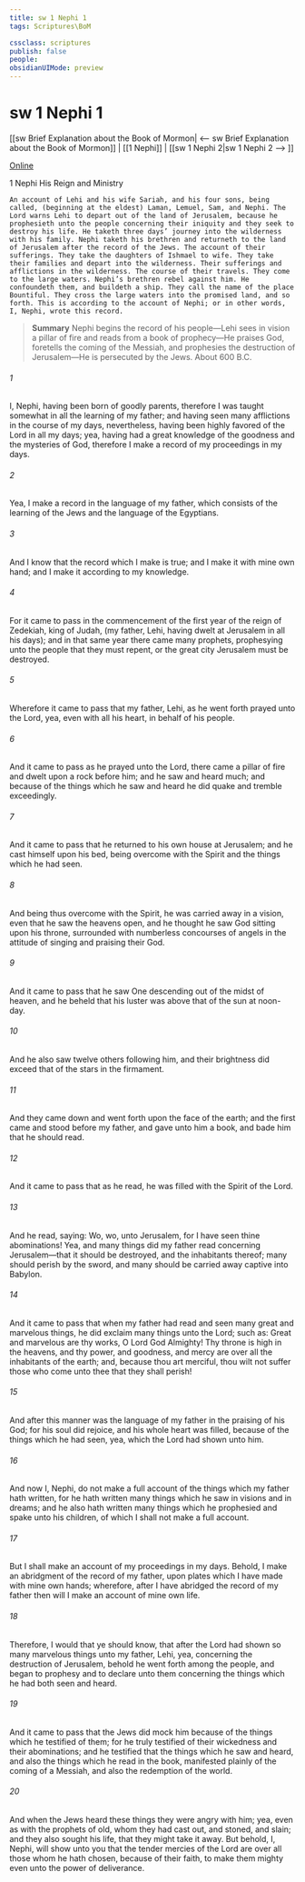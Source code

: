 ```yaml
---
title: sw 1 Nephi 1
tags: Scriptures\BoM

cssclass: scriptures
publish: false
people:
obsidianUIMode: preview
---
```


# sw 1 Nephi 1
[[sw Brief Explanation about the Book of Mormon| <-- sw Brief Explanation about the Book of Mormon]] | [[1 Nephi]] | [[sw 1 Nephi 2|sw 1 Nephi 2 --> ]]

[Online](https://churchofjesuschrist.org/study/scriptures/bofm/1-ne/1?lang=eng)

1 Nephi
His Reign and Ministry

```
An account of Lehi and his wife Sariah, and his four sons, being called, (beginning at the eldest) Laman, Lemuel, Sam, and Nephi. The Lord warns Lehi to depart out of the land of Jerusalem, because he prophesieth unto the people concerning their iniquity and they seek to destroy his life. He taketh three days’ journey into the wilderness with his family. Nephi taketh his brethren and returneth to the land of Jerusalem after the record of the Jews. The account of their sufferings. They take the daughters of Ishmael to wife. They take their families and depart into the wilderness. Their sufferings and afflictions in the wilderness. The course of their travels. They come to the large waters. Nephi’s brethren rebel against him. He confoundeth them, and buildeth a ship. They call the name of the place Bountiful. They cross the large waters into the promised land, and so forth. This is according to the account of Nephi; or in other words, I, Nephi, wrote this record.
```

> __Summary__
Nephi begins the record of his people—Lehi sees in vision a pillar of fire and reads from a book of prophecy—He praises God, foretells the coming of the Messiah, and prophesies the destruction of Jerusalem—He is persecuted by the Jews. About 600 B.C.

###### 1 
I, Nephi, having been born of goodly parents, therefore I was taught somewhat in all the learning of my father; and having seen many afflictions in the course of my days, nevertheless, having been highly favored of the Lord in all my days; yea, having had a great knowledge of the goodness and the mysteries of God, therefore I make a record of my proceedings in my days.

###### 2 
Yea, I make a record in the language of my father, which consists of the learning of the Jews and the language of the Egyptians.

###### 3 
And I know that the record which I make is true; and I make it with mine own hand; and I make it according to my knowledge.

###### 4 
For it came to pass in the commencement of the first year of the reign of Zedekiah, king of Judah, (my father, Lehi, having dwelt at Jerusalem in all his days); and in that same year there came many prophets, prophesying unto the people that they must repent, or the great city Jerusalem must be destroyed.

###### 5 
Wherefore it came to pass that my father, Lehi, as he went forth prayed unto the Lord, yea, even with all his heart, in behalf of his people.

###### 6 
And it came to pass as he prayed unto the Lord, there came a pillar of fire and dwelt upon a rock before him; and he saw and heard much; and because of the things which he saw and heard he did quake and tremble exceedingly.

###### 7 
And it came to pass that he returned to his own house at Jerusalem; and he cast himself upon his bed, being overcome with the Spirit and the things which he had seen.

###### 8 
And being thus overcome with the Spirit, he was carried away in a vision, even that he saw the heavens open, and he thought he saw God sitting upon his throne, surrounded with numberless concourses of angels in the attitude of singing and praising their God.

###### 9 
And it came to pass that he saw One descending out of the midst of heaven, and he beheld that his luster was above that of the sun at noon-day.

###### 10 
And he also saw twelve others following him, and their brightness did exceed that of the stars in the firmament.

###### 11 
And they came down and went forth upon the face of the earth; and the first came and stood before my father, and gave unto him a book, and bade him that he should read.

###### 12 
And it came to pass that as he read, he was filled with the Spirit of the Lord.

###### 13 
And he read, saying: Wo, wo, unto Jerusalem, for I have seen thine abominations! Yea, and many things did my father read concerning Jerusalem—that it should be destroyed, and the inhabitants thereof; many should perish by the sword, and many should be carried away captive into Babylon.

###### 14 
And it came to pass that when my father had read and seen many great and marvelous things, he did exclaim many things unto the Lord; such as: Great and marvelous are thy works, O Lord God Almighty! Thy throne is high in the heavens, and thy power, and goodness, and mercy are over all the inhabitants of the earth; and, because thou art merciful, thou wilt not suffer those who come unto thee that they shall perish!

###### 15 
And after this manner was the language of my father in the praising of his God; for his soul did rejoice, and his whole heart was filled, because of the things which he had seen, yea, which the Lord had shown unto him.

###### 16 
And now I, Nephi, do not make a full account of the things which my father hath written, for he hath written many things which he saw in visions and in dreams; and he also hath written many things which he prophesied and spake unto his children, of which I shall not make a full account.

###### 17 
But I shall make an account of my proceedings in my days. Behold, I make an abridgment of the record of my father, upon plates which I have made with mine own hands; wherefore, after I have abridged the record of my father then will I make an account of mine own life.

###### 18 
Therefore, I would that ye should know, that after the Lord had shown so many marvelous things unto my father, Lehi, yea, concerning the destruction of Jerusalem, behold he went forth among the people, and began to prophesy and to declare unto them concerning the things which he had both seen and heard.

###### 19 
And it came to pass that the Jews did mock him because of the things which he testified of them; for he truly testified of their wickedness and their abominations; and he testified that the things which he saw and heard, and also the things which he read in the book, manifested plainly of the coming of a Messiah, and also the redemption of the world.

###### 20 
And when the Jews heard these things they were angry with him; yea, even as with the prophets of old, whom they had cast out, and stoned, and slain; and they also sought his life, that they might take it away. But behold, I, Nephi, will show unto you that the tender mercies of the Lord are over all those whom he hath chosen, because of their faith, to make them mighty even unto the power of deliverance.

